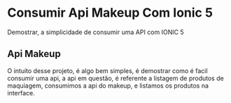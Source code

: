 # Consumir Api Makeup Com Ionic 5
Demostrar, a simplicidade de consumir uma API com IONIC 5

## Api Makeup
O intuito desse projeto, é algo bem simples, é demostrar como é facil consumir uma api, a api em questão,
é referente a listagem de produtos de maquiagem, consumimos a api do makeup, e listamos os produtos na interface.
